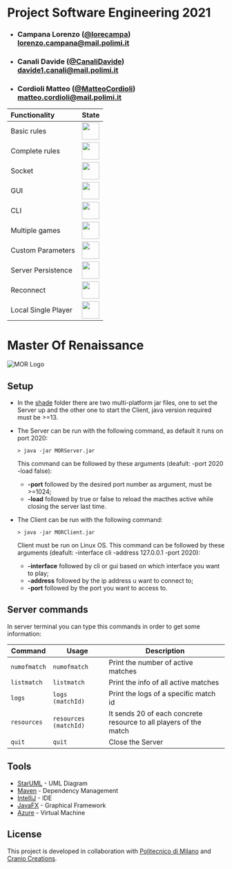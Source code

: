 # Project Software Engineering 2021


- ###  Campana Lorenzo ([@lorecampa](https://github.com/lorecampa))<br>lorenzo.campana@mail.polimi.it
- ###  Canali Davide ([@CanaliDavide](https://github.com/CanaliDavide))<br>davide1.canali@mail.polimi.it
- ###  Cordioli Matteo ([@MatteoCordioli](https://github.com/MatteoCordioli))<br>matteo.cordioli@mail.polimi.it


| Functionality | State |
|:-----------------------|:------------------------------------:|
| Basic rules | <img src="./deliverables/ImageReadme/DoneClipArt.png" width="40"/> |
| Complete rules | <img src="./deliverables/ImageReadme/DoneClipArt.png" width="40"/> |
| Socket | <img src="./deliverables/ImageReadme/DoneClipArt.png" width="40"/> |
| GUI | <img src="./deliverables/ImageReadme/DoneClipArt.png" width="40"/> |
| CLI | <img src="./deliverables/ImageReadme/DoneClipArt.png" width="40"/> |
| Multiple games | <img src="./deliverables/ImageReadme/DoneClipArt.png" width="40"/> |
| Custom Parameters | <img src="./deliverables/ImageReadme/NotDoneClipArt.png" width="40"/> |
| Server Persistence | <img src="./deliverables/ImageReadme/DoneClipArt.png" width="40"/> |
| Reconnect | <img src="./deliverables/ImageReadme/DoneClipArt.png" width="40"/> |
| Local Single Player | <img src="./deliverables/ImageReadme/NotDoneClipArt.png" width="40"/> |



# Master Of Renaissance

![MOR Logo](deliverables/ImageReadme/logo.jpg)

## Setup

- In the [shade](shade) folder there are two multi-platform jar files, one to set the Server up and the other one to start the Client, java version required must be >=13.
- The Server can be run with the following command, as default it runs on port 2020:
    ```shell
    > java -jar MORServer.jar
    ```
  This command can be followed by these arguments (deafult: -port 2020 -load false):
  - **-port** followed by the desired port number as argument, must be >=1024;
  - **-load** followed by true or false to reload the macthes active while closing the server last time.

  
- The Client can be run with the following command:
    ```shell
    > java -jar MORClient.jar
    ```
    Client must be run on Linux OS.
    This command can be followed by these arguments (deafult: -interface cli -address 127.0.0.1 -port 2020):
  - **-interface** followed by cli or gui based on which interface you want to play; 
  - **-address** followed by the ip address u want to connect to;
  - **-port** followed by the port you want to access to.
 
 ## Server commands
 In server terminal you can type this commands in order to get some information:
 
| Command | Usage | Description |
| --------|-------- |-------- |
| `numofmatch` | `numofmatch`| Print the number of active matches|
| `listmatch` |`listmatch` | Print the info of all active matches|
| `logs` | `logs (matchId)`| Print the logs of a specific match id |
| `resources` | `resources (matchId)`| It sends 20 of each concrete resource to all players of the match|
| `quit` | `quit`| Close the Server|
 
 ## Tools
 
 * [StarUML](http://staruml.io) - UML Diagram
 * [Maven](https://maven.apache.org/) - Dependency Management
 * [IntelliJ](https://www.jetbrains.com/idea/) - IDE
 * [JavaFX](https://openjfx.io) - Graphical Framework
 * [Azure](https://azure.microsoft.com/en-us/) - Virtual Machine
 
 ## License
 
 This project is developed in collaboration with [Politecnico di Milano](https://www.polimi.it) and [Cranio Creations](http://www.craniocreations.it).
 
